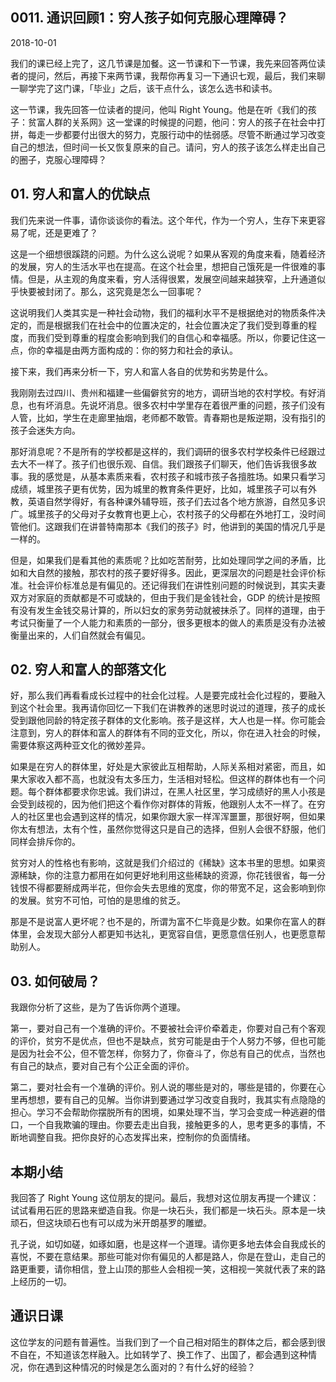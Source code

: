 ## 0011. 通识回顾1：穷人孩子如何克服心理障碍？

2018-10-01

我们的课已经上完了，这几节课是加餐。这一节课和下一节课，我先来回答两位读者的提问，然后，再接下来两节课，我帮你再复习一下通识七观，最后，我们来聊一聊学完了这门课，「毕业」之后，该干点什么，该怎么选书和读书。

这一节课，我先回答一位读者的提问，他叫 Right Young。他是在听《我们的孩子：贫富人群的关系网》这一堂课的时候提的问题，他问：穷人的孩子在社会中打拼，每走一步都要付出很大的努力，克服行动中的怯弱感。尽管不断通过学习改变自己的想法，但时间一长又恢复原来的自己。请问，穷人的孩子该怎么样走出自己的圈子，克服心理障碍？

## 01. 穷人和富人的优缺点

我们先来说一件事，请你谈谈你的看法。这个年代，作为一个穷人，生存下来更容易了呢，还是更难了？

这是一个细想很蹊跷的问题。为什么这么说呢？如果从客观的角度来看，随着经济的发展，穷人的生活水平也在提高。在这个社会里，想把自己饿死是一件很难的事情。但是，从主观的角度来看，穷人活得很累，发展空间越来越狭窄，上升通道似乎快要被封闭了。那么，这究竟是怎么一回事呢？

这说明我们人类其实是一种社会动物，我们的福利水平不是根据绝对的物质条件决定的，而是根据我们在社会中的位置决定的，社会位置决定了我们受到尊重的程度，而我们受到尊重的程度会影响到我们的自信心和幸福感。所以，你要记住这一点，你的幸福是由两方面构成的：你的努力和社会的承认。

接下来，我们再来分析一下，穷人和富人各自的优势和劣势是什么。

我刚刚去过四川、贵州和福建一些偏僻贫穷的地方，调研当地的农村学校。有好消息，也有坏消息。先说坏消息。很多农村中学里存在着很严重的问题，孩子们没有人管，比如，学生在走廊里抽烟，老师都不敢管。青春期也是叛逆期，没有指引的孩子会迷失方向。

那好消息呢？不是所有的学校都是这样的，我们调研的很多农村学校条件已经跟过去大不一样了。孩子们也很乐观、自信。我们跟孩子们聊天，他们告诉我很多故事。我的感觉是，从基本素质来看，农村孩子和城市孩子各擅胜场。如果只看学习成绩，城里孩子更有优势，因为城里的教育条件更好，比如，城里孩子可以有外教，英语自然学得好，有各种课外辅导班，孩子们去过各个地方旅游，自然见多识广。城里孩子的父母对子女教育也更上心，农村孩子的父母都在外地打工，没时间管他们。这跟我们在讲普特南那本《我们的孩子》时，他讲到的美国的情况几乎是一样的。

但是，如果我们是看其他的素质呢？比如吃苦耐劳，比如处理同学之间的矛盾，比如和大自然的接触，那农村的孩子要好得多。因此，更深层次的问题是社会评价标准。社会评价标准总是有偏见的。还记得我们在讲性别问题的时候说到，其实夫妻双方对家庭的贡献都是不可或缺的，但由于我们是金钱社会，GDP 的统计是按照有没有发生金钱交易计算的，所以妇女的家务劳动就被抹杀了。同样的道理，由于考试只衡量了一个人能力和素质的一部分，很多更根本的做人的素质是没有办法被衡量出来的，人们自然就会有偏见。

## 02. 穷人和富人的部落文化

好，那么我们再看看成长过程中的社会化过程。人是要完成社会化过程的，要融入到这个社会里。我再请你回忆一下我们在讲教养的迷思时说过的道理，孩子的成长受到跟他同龄的特定孩子群体的文化影响。孩子是这样，大人也是一样。你可能会注意到，穷人的群体和富人的群体有不同的亚文化，所以，你在进入社会的时候，需要体察这两种亚文化的微妙差异。

如果是在穷人的群体里，好处是大家彼此互相帮助，人际关系相对紧密，而且，如果大家收入都不高，也就没有太多压力，生活相对轻松。但这样的群体也有一个问题。每个群体都要求你忠诚。我们讲过，在黑人社区里，学习成绩好的黑人小孩是会受到歧视的，因为他们把这个看作你对群体的背叛，他跟别人太不一样了。在穷人的社区里也会遇到这样的情况，如果你跟大家一样浑浑噩噩，那很好啊，但如果你太有想法，太有个性，虽然你觉得这只是自己的选择，但别人会很不舒服，他们同样会排斥你的。

贫穷对人的性格也有影响，这就是我们介绍过的《稀缺》这本书里的思想。如果资源稀缺，你的注意力都用在如何更好地利用这些稀缺的资源，你花钱很省，每一分钱恨不得都要掰成两半花，但你会失去思维的宽度，你的带宽不足，这会影响到你的发展。贫穷不可怕，可怕的是思维的贫乏。

那是不是说富人更坏呢？也不是的，所谓为富不仁毕竟是少数。如果你在富人的群体里，会发现大部分人都更知书达礼，更宽容自信，更愿意信任别人，也更愿意帮助别人。

## 03. 如何破局？

我跟你分析了这些，是为了告诉你两个道理。

第一，要对自己有一个准确的评价。不要被社会评价牵着走，你要对自己有个客观的评价，贫穷不是优点，但也不是缺点，贫穷可能是由于个人努力不够，但也可能是因为社会不公，但不管怎样，你努力了，你奋斗了，你总有自己的优点，当然也有自己的缺点，要对自己有个公正全面的评价。

第二，要对社会有一个准确的评价。别人说的哪些是对的，哪些是错的，你要在心里再想想，要有自己的见解。当你讲到要通过学习改变自我时，我其实有点隐隐的担心。学习不会帮助你摆脱所有的困境，如果处理不当，学习会变成一种逃避的借口，一个自我欺骗的理由。你要去走出自我，接触更多的人，思考更多的事情，不断地调整自我。把你良好的心态发挥出来，控制你的负面情绪。

## 本期小结

我回答了 Right Young 这位朋友的提问。最后，我想对这位朋友再提一个建议：试试看用石匠的思路来塑造自我。你是一块石头，我们都是一块石头。原本是一块顽石，但这块顽石也有可以成为米开朗基罗的雕塑。

孔子说，如切如磋，如琢如磨，也是这样一个道理。请你更多地去体会自我成长的喜悦，不要在意结果。那些可能对你有偏见的人都是路人，你是在登山，走自己的路更重要，请你相信，登上山顶的那些人会相视一笑，这相视一笑就代表了来的路上经历的一切。

## 通识日课

这位学友的问题有普遍性。当我们到了一个自己相对陌生的群体之后，都会感到很不自在，不知道该怎样融入。比如转学了、换工作了、出国了，都会遇到这种情况，你在遇到这种情况的时候是怎么面对的？有什么好的经验？